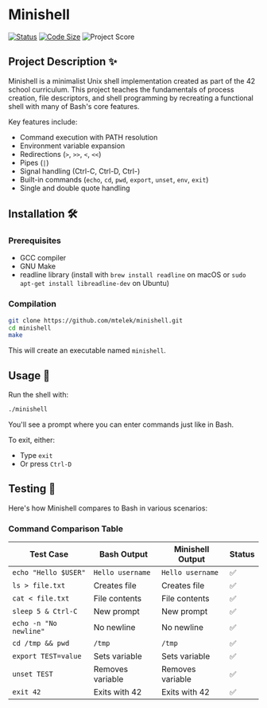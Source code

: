 # Minishell

[![Status](https://github.com/mtelek/minishell/actions/workflows/build.yml/badge.svg)](https://github.com/mtelek/minishell/actions/workflows/build.yml)
[![Code Size](https://img.shields.io/github/languages/code-size/mtelek/minishell?style=flat-square)](https://github.com/mtelek/minishell)
![Project Score](https://img.shields.io/badge/Minishell-93%25-brightgreen)

## Project Description ✨

Minishell is a minimalist Unix shell implementation created as part of the 42 school curriculum. This project teaches the fundamentals of process creation, file descriptors, and shell programming by recreating a functional shell with many of Bash's core features.

Key features include:
- Command execution with PATH resolution
- Environment variable expansion
- Redirections (`>`, `>>`, `<`, `<<`)
- Pipes (`|`)
- Signal handling (Ctrl-C, Ctrl-D, Ctrl-\)
- Built-in commands (`echo`, `cd`, `pwd`, `export`, `unset`, `env`, `exit`)
- Single and double quote handling

## Installation 🛠️

### Prerequisites
- GCC compiler
- GNU Make
- readline library (install with `brew install readline` on macOS or `sudo apt-get install libreadline-dev` on Ubuntu)

### Compilation
```bash
git clone https://github.com/mtelek/minishell.git
cd minishell
make
```

This will create an executable named `minishell`.

## Usage 🚀

Run the shell with:
```bash
./minishell
```

You'll see a prompt where you can enter commands just like in Bash.

To exit, either:
- Type `exit`
- Or press `Ctrl-D`

## Testing 🧪

Here's how Minishell compares to Bash in various scenarios:

### Command Comparison Table

| Test Case | Bash Output | Minishell Output | Status |
|-----------|-------------|------------------|--------|
| `echo "Hello $USER"` | `Hello username` | `Hello username` | ✅ |
| `ls > file.txt` | Creates file | Creates file | ✅ |
| `cat < file.txt` | File contents | File contents | ✅ |
| `sleep 5 & Ctrl-C` | New prompt | New prompt | ✅ |
| `echo -n "No newline"` | No newline | No newline | ✅ |
| `cd /tmp && pwd` | `/tmp` | `/tmp` | ✅ |
| `export TEST=value` | Sets variable | Sets variable | ✅ |
| `unset TEST` | Removes variable | Removes variable | ✅ |
| `exit 42` | Exits with 42 | Exits with 42 | ✅ |

